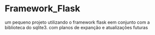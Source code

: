 # Framework_Flask
um pequeno projeto utilizando o framework flask eem conjunto com a biblioteca do sqlite3. com planos de expanção e atualizações futuras
